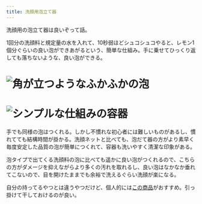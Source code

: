```yaml
---
title: 洗顔用泡立て器
---
```

洗顔用の泡立て器は良いぞって話。

1回分の洗顔料と規定量の水を入れて、10秒弱ほどシュコシュコやると、レモン1個分ぐらいの良い泡ができあがるという、簡単な仕組み。手に乗せてひっくり返しても落ちないような、良い泡ができる。

![](https://lh3.googleusercontent.com/ypo0rg06-Q77l4Ok1LORa4hSPWxEf3imfHqTXrkWTPhufQY3c0ibfvHIiSw0URRJrqAGfnD276bevzCJXquG34L__QXwonGsNq0x3XC5ugOIXq2cjEG04-uWtV7xCPuRnVVnFjPJ2PNKxKCK7OpacEQbvrQZCc-Uw2e0PMrZ--lfb9rETjoU0-6cA_v0 "角が立つようなふかふかの泡")
===================================================================================================================================================================================================================================================

![](https://lh6.googleusercontent.com/V0NAd86qcRgaSsYiEOSlzfskVvr6sZH7Py7wvRnPPrzN9PpBcnr368Zv56PPxOT2f-OqY0X_MzZb7RGaMX4Pxa_111CKpP-Hg3EBT_10mwkI25OBXTKqB1sYWMSlBGIqgIPnGaBBbphmMOOjSmQd4nIg08AIIaT3q2CdS10ycmHLcXzE_oHL8WABd3BQ "シンプルな仕組みの容器")
=================================================================================================================================================================================================================================================

手でも同様の泡はつくれる。しかし不慣れな初心者には難しいものがあるし、慣れてても結構時間が掛かる。洗顔ネットと比べても、泡だて器の方がより素早く毎度安定した品質の泡が簡単につくれて、容器も洗いやすく清潔な印象がある。

泡タイプで出てくる洗顔料の泡に比べても遥かに良い泡がつくれるので、こちらの方がダメージを抑えながらより多くの汚れを取れるし、良い泡はなかなか垂れてこないので、目を開けたままでも余裕で洗えるぐらい洗顔が楽になる。

自分の持ってるやつとは違うやつだけど、個人的には[この商品](https://www.amazon.co.jp/dp/B09KMP9GDN)がおすすめ。引っ掛けて干しておけるのが良い。
